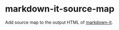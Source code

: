 # markdown-it-source-map

Add source map to the output HTML of [markdown-it](https://github.com/markdown-it/markdown-it).
